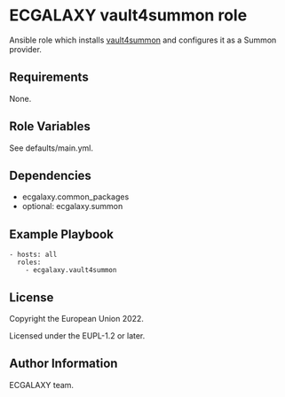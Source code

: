 ECGALAXY vault4summon role
========

Ansible role which installs [vault4summon](https://github.com/bdhave/vault4summon) and configures it as a Summon provider.

Requirements
------------

None.

Role Variables
--------------

See defaults/main.yml.

Dependencies
------------

* ecgalaxy.common_packages
* optional: ecgalaxy.summon

Example Playbook
----------------

    - hosts: all
      roles:
        - ecgalaxy.vault4summon

License
-------

Copyright the European Union 2022.

Licensed under the EUPL-1.2 or later.

Author Information
------------------

ECGALAXY team.
